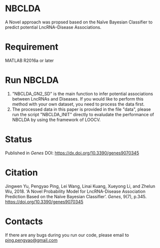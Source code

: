 # NBCLDA
A Novel approach was propsed based on the Naïve Bayesian Classifier to predict potential LncRNA–Disease Associations. 

# Requirement
MATLAB R2016a or later

# Run NBCLDA
1. "NBCLDA_GN2_SD" is the main function to infer potential associations between LncRNAs and Diseases. If you would like to perform this method with your own dataset, you need to process the data first.
2. The processed data in this paper is provided in the file "data", please run the script "NBCLDA_INIT" directly to evaludate the performance of NBCLDA by using the framework of LOOCV.

# Status
Published in *Genes* DOI: https://dx.doi.org/10.3390/genes9070345

# Citation
Jingwen Yu, Pengyao Ping, Lei Wang, Linai Kuang, Xueyong Li, and Zhelun Wu, 2018. ‘A Novel Probability Model for LncRNA-Disease Association Prediction Based on the Naïve Bayesian Classifier’. *Genes*, 9(7), p.345. https://doi.org/10.3390/genes9070345

# Contacts
If there are any bugs during you run our code, please email to ping.pengyao@gmail.com
